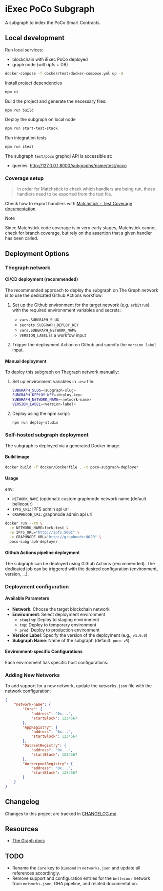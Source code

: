 # iExec PoCo Subgraph

A subgraph to index the PoCo Smart Contracts.


## Local development

Run local services:

- blockchain with iExec PoCo deployed
- graph node (with ipfs + DB)

```sh
docker-compose -f docker/test/docker-compose.yml up -d
```

Install project dependencies

```sh
npm ci
```

Build the project and generate the necessary files:

```sh
npm run build
```

Deploy the subgraph on local node

```sh
npm run start-test-stack
```

Run integration tests

```sh
npm run itest
```

The subgraph `test/poco` graphql API is accessible at:
- queries: <http://127.0.0.1:8000/subgraphs/name/test/poco>


### Coverage setup

> In order for Matchstick to check which handlers are being run, those handlers need to be exported from the test file.

Check how to export handlers with [Matchstick - Test Coverage documentation](https://thegraph.com/docs/en/subgraphs/developing/creating/unit-testing-framework/#test-coverage).

> [!NOTE]
> Since Matchstick code coverage is in very early stages, Matchstick cannot check for branch coverage, but rely on the assertion that a given handler has been called.

## Deployment Options

### Thegraph network

#### CI/CD deployment (recommended)

The recommended approach to deploy the subgraph on The Graph network is to use
the dedicated Github Actions workflow:

1. Set up the Github environment for the target network (e.g. `arbitrum`) with
the required environnment variables and secrets:
    - `vars.SUBGRAPH_SLUG`
    - `secrets.SUBGRAPH_DEPLOY_KEY`
    - `vars.SUBGRAPH_NETWORK_NAME`
    - `VERSION_LABEL` is a workfow input

2. Trigger the deployment Action on Github and specify the `version_label` input.

#### Manual deployment

To deploy this subgraph on Thegraph network manually:

1. Set up environment variables in `.env` file:

   ```bash
   SUBGRAPH_SLUG=<subgraph-slug>
   SUBGRAPH_DEPLOY_KEY=<deploy-key>
   SUBGRAPH_NETWORK_NAME=<network-name>
   VERSION_LABEL=<version-label>
   ```

2. Deploy using the npm script:

   ```bash
   npm run deploy-studio
   ```

### Self-hosted subgraph deployment

The subgraph is deployed via a generated Docker image.

#### Build image

```sh
docker build -f docker/Dockerfile . -t poco-subgraph-deployer
```

#### Usage

env:

- `NETWORK_NAME` (optional): custom graphnode network name (default bellecour)
- `IPFS_URL`: IPFS admin api url
- `GRAPHNODE_URL`: graphnode admin api url

```sh
docker run --rm \
  -e NETWORK_NAME=fork-test \
  -e IPFS_URL="http://ipfs:5001" \
  -e GRAPHNODE_URL="http://graphnode:8020" \
  poco-subgraph-deployer
```

#### Github Actions pipeline deployment

The subgraph can be deployed using Github Actions (recommended). The dedicated job can be triggered with the desired configuration (environment, version, ...).

### Deployment configuration

#### Available Parameters

- **Network**: Choose the target blockchain network
- **Environment**: Select deployment environment
  - `staging`: Deploy to staging environment
  - `tmp`: Deploy to temporary environment
  - `prod`: Deploy to production environment
- **Version Label**: Specify the version of the deployment (e.g., `v1.0.0`)
- **Subgraph Name**: Name of the subgraph (default: `poco-v5`)

#### Environment-specific Configurations

Each environment has specific host configurations:

### Adding New Networks

To add support for a new network, update the `networks.json` file with the network configuration:

```json
{
    "network-name": {
        "Core": {
            "address": "0x...",
            "startBlock": 1234567
        },
        "AppRegistry": {
            "address": "0x...",
            "startBlock": 1234567
        },
        "DatasetRegistry": {
            "address": "0x...",
            "startBlock": 1234567
        },
        "WorkerpoolRegistry": {
            "address": "0x...",
            "startBlock": 1234567
        }
    }
}
```

## Changelog

Changes to this project are tracked in [CHANGELOG.md](./CHANGELOG.md)

## Resources

- [The Graph docs](https://thegraph.com/docs/en/)

## TODO

- Rename the `Core` key to `Diamond` in `networks.json` and update all references accordingly.
- Remove support and configuration entries for the `bellecour` network from `networks.json`, GHA pipeline, and related documentation.

